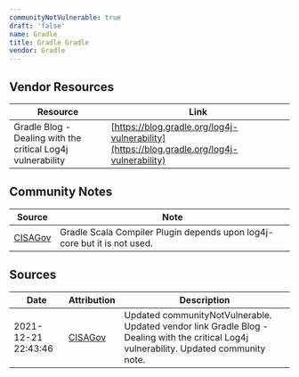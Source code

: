 ```yaml
---
communityNotVulnerable: true
draft: 'false'
name: Gradle
title: Gradle Gradle
vendor: Gradle
---
```


## Vendor Resources
| Resource | Link |
| --- | --- |
| Gradle Blog - Dealing with the critical Log4j vulnerability | [https://blog.gradle.org/log4j-vulnerability](https://blog.gradle.org/log4j-vulnerability) |


## Community Notes
| Source | Note |
| --- | --- |
| [CISAGov](https://raw.githubusercontent.com/cisagov/log4j-affected-db/develop/README.md) | Gradle Scala Compiler Plugin depends upon log4j-core but it is not used. |

## Sources
| Date | Attribution | Description |
| --- | --- | --- |
| 2021-12-21 22:43:46 | [CISAGov](https://raw.githubusercontent.com/cisagov/log4j-affected-db/develop/README.md) | Updated communityNotVulnerable. Updated vendor link Gradle Blog - Dealing with the critical Log4j vulnerability. Updated community note.  |
